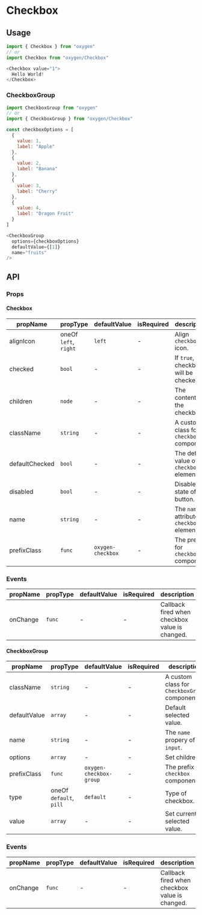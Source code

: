 # Checkbox

## Usage
```js
import { Checkbox } from "oxygen"
// or
import Checkbox from "oxygen/Checkbox"

<Checkbox value="1">
  Hello World!
</Checkbox>
```

### CheckboxGroup
```js
import CheckboxGroup from "oxygen"
// or
import { CheckboxGroup } from "oxygen/Checkbox"

const checkboxOptions = [
  {
    value: 1,
    label: "Apple"
  },
  {
    value: 2,
    label: "Banana"
  },
  {
    value: 3,
    label: "Cherry"
  },
  {
    value: 4,
    label: "Dragon Fruit"
  }
]

<CheckboxGroup
  options={checkboxOptions}
  defaultValue={[1]}
  name="fruits"
/>
```

## API

### Props

#### Checkbox

| propName | propType | defaultValue | isRequired | description |
| -------- | -------- | ------------ | ---------- | ----------- |
| alignIcon | oneOf `left`, `right` | `left` | - | Align `checkbox` icon. |
| checked | `bool` | - | - | If `true`, the checkbox will be checked. |
| children | `node` | - | - | The content of the checkbox. |
| className | `string` | - | - | A custom class for `checkbox` component. |
| defaultChecked | `bool` | - | - | The default value of `checkbox` element. |
| disabled | `bool` | - | - | Disabled state of button. |
| name | `string` | - | - | The `name` attribute of `checkbox` element. |
| prefixClass | `func` | `oxygen-checkbox` | - | The prefix for `checkbox` component. |

### Events

| propName | propType | defaultValue | isRequired | description |
| -------- | -------- | ------------ | ---------- | ----------- |
| onChange | `func` | - | - | Callback fired when checkbox value is changed. |

#### CheckboxGroup

| propName | propType | defaultValue | isRequired | description |
| -------- | -------- | ------------ | ---------- | ----------- |
| className | `string` | - | - | A custom class for `CheckboxGroup` component. |
| defaultValue | `array` | - | - | Default selected value. |
| name | `string` | - | - | The `name` propery of all `input`. |
| options | `array` | - | - | Set children. |
| prefixClass | `func` | `oxygen-checkbox-group` | - | The prefix for `checkbox` component. |
| type | oneOf `default`, `pill` | `default` | - | Type of checkbox. |
| value | `array` | - | - | Set currently selected value. |

### Events

| propName | propType | defaultValue | isRequired | description |
| -------- | -------- | ------------ | ---------- | ----------- |
| onChange | `func` | - | - | Callback fired when checkbox value is changed. |
